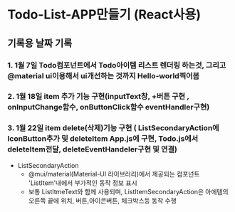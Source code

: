
# Todo-List-APP만들기 (React사용)

## 기록용 날짜 기록 
### 1. 1월 7일 Todo컴포넌트에서 Todo아이템 리스트 렌더링 하는것, 그리고 @material ui이용해서 ui개선하는 것까지 Hello-world찍어봄
### 2. 1월 18일 item 추가 기능 구현(inputText창, +버튼 구현 , onInputChange함수, onButtonClick함수 eventHandler구현)
### 3. 1월 22일 item delete(삭제)기능 구현 ( ListSecondaryAction에 IconButton추가 및 deleteItem App.js에 구현, Todo.js에서 deleteItem전달, deleteEventHandeler구현 및 연결) 
  - ListSecondaryAction
    - @mui/material(Material-UI 라이브러리)에서 제공되는 컴포넌트 'ListItem'내에서 부가적인 동작 정보 표시
    - 보통 ListItmeText와 함께 사용되며, ListItemSecondaryAction은 아에템의 오른쪽 끝에 위치, 버튼,아이콘버튼, 체크박스등 동작 수행
